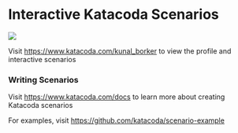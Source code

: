 # Interactive Katacoda Scenarios

[![](http://shields.katacoda.com/katacoda/kunal_borker/count.svg)](https://www.katacoda.com/kunal_borker "Get your profile on Katacoda.com")

Visit https://www.katacoda.com/kunal_borker to view the profile and interactive scenarios

### Writing Scenarios
Visit https://www.katacoda.com/docs to learn more about creating Katacoda scenarios

For examples, visit https://github.com/katacoda/scenario-example
